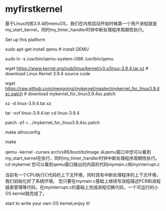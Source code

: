 # myfirstkernel
基于Linux内核3.9.4的menuOS，我们在内核启动开始时候第一个用户进程就是my_start_kernel，同时my_timer_handler时钟中断处理程序周期性执行。

Set up this platform

sudo apt-get install qemu # install QEMU

sudo ln -s /usr/bin/qemu-system-i386 /usr/bin/qemu

wget https://www.kernel.org/pub/linux/kernel/v3.x/linux-3.9.4.tar.xz # download Linux Kernel 3.9.4 source code

wget https://raw.github.com/mengning/mykernel/master/mykernel_for_linux3.9.4sc.patch # download mykernel_for_linux3.9.4sc.patch

xz -d linux-3.9.4.tar.xz

tar -xvf linux-3.9.4.tar
cd linux-3.9.4

patch -p1 < ../mykernel_for_linux3.9.4sc.patch

make allnoconfig

make

qemu -kernel -curses arch/x86/boot/bzImage 从qemu窗口中您可以看到my_start_kernel在执行，同时my_timer_handler时钟中断处理程序周期性执行。
cd mykernel 您可以看到qemu窗口输出的内容的代码mymain.c和myinterrupt.c

当前有一个CPU执行C代码的上下文环境，同时具有中断处理程序的上下文环境，我们初始化好了系统环境。
您只要在mymain.c基础上继续写进程描述PCB和进程链表管理等代码，在myinterrupt.c的基础上完成进程切换代码，一个可运行的小OS kernel就完成了。

start to write your own OS kernel,enjoy it!


